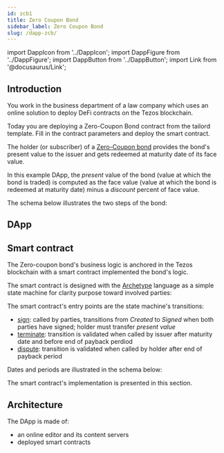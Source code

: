 ```yaml
---
id: zcb1
title: Zero Coupon Bond
sidebar_label: Zero Coupon Bond
slug: /dapp-zcb/
---
```


import DappIcon from '../DappIcon';
import DappFigure from '../DappFigure';
import DappButton from '../DappButton';
import Link from '@docusaurus/Link';

<DappFigure img='zcb-screen.png' width='100%'/>

<DappButton url="https://edukera.github.io/completium-dapp-zerocouponbond/" txt="open dapp"/>

## Introduction

You work in the business department of a law company which uses an online solution to deploy DeFi contracts on the Tezos blockchain.

Today you are deploying a Zero-Coupon Bond contract from the tailord template. Fill in the contract parameters and deploy the smart contract.


The holder (or subscriber) of a <a href='https://en.wikipedia.org/wiki/Zero-coupon_bond' target='_blank'>Zero-Coupon bond</a> provides the bond's present value to the issuer and gets redeemed at maturity date of its face value.

In this example DApp, the *present* value of the bond (value at which the bond is traded) is computed as the face value (value at which the bond is redeemed at maturity date) minus a *discount* percent of face value.

The schema below illustrates the two steps of the bond:

<DappFigure img='zcb-schema.svg' width='60%'/>

## DApp

## Smart contract

The Zero-coupon bond's business logic is anchored in the Tezos blockchain with a <Link to='/docs/dapp-tools/tezos#smart-contract'>smart contract</Link> implemented the bond's logic.

The smart contract is designed with the <a href='https://archetype-lang.org/'>Archetype</a> language as a simple state machine for clarity purpose toward involved parties:

<DappFigure img='zcb-schema2.svg' width='60%'/>

The smart contract's entry points are the state machine's transitions:
* <u>sign</u>: called by parties, transitions from *Created* to *Signed* when both parties have signed; holder must transfer *present value*
* <u>terminate</u>: transition is validated when called by issuer after maturity date and before end of payback perdiod
* <u>dispute</u>: transition is validated when called by holder after end of payback period

Dates and periods are illustrated in the schema below:

<DappFigure img='zcb-schema3.svg' width='80%'/>

The smart contract's implementation is presented in this <Link to='/docs/dapp-zcb/interface'>section</Link>.

## Architecture

The DApp is made of:
* an online editor and its content servers
* deployed smart contracts

<DappFigure img='zcb-schema4.svg' width='40%'/>



